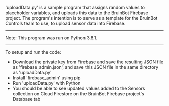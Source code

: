 'uploadData.py' is a sample program that assigns random values to placeholder variables, and uploads this data to the BruinBot Firebase project. The program's intention is to serve as a template for the BruinBot Controls team to use, to upload sensor data into Firebase.

----

Note: This program was run on Python 3.8.1.

----

To setup and run the code:

* Download the private key from Firebase and save the resulting JSON file as 'firebase_admin.json', and save this JSON file in the same directory as 'uploadData.py'
* Install 'firebase_admin' using pip
* Run 'uploadData.py' with Python
* You should be able to see updated values added to the Sensors collection on Cloud Firestore on the BruinBot Firebase project's Database tab
